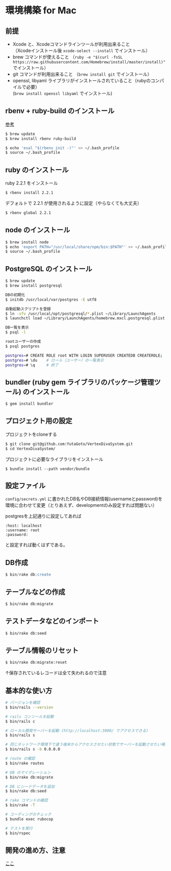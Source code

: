 # 環境構築 for Mac

## 前提
- Xcode と、Xcodeコマンドラインツールが利用出来ること<br>
  （Xcodeインストール後 `xcode-select --install` でインストール）
- brew コマンドが使えること
  （`ruby -e "$(curl -fsSL https://raw.githubusercontent.com/Homebrew/install/master/install)"` でインストール）
- git コマンドが利用出来ること
  （`brew install git` でインストール）
- openssl, libyaml ライブラリがインストールされていること（rubyのコンパイルで必要）<br>
  (`brew install openssl libyaml` でインストール)

## rbenv + ruby-build のインストール

[参考](http://dev.classmethod.jp/server-side/language/build-ruby-environment-by-rbenv/)

```sh
$ brew update
$ brew install rbenv ruby-build

$ echo 'eval "$(rbenv init -)"' >> ~/.bash_profile
$ source ~/.bash_profile
```

## ruby のインストール

ruby 2.2.1 をインストール

```sh
$ rbenv install 2.2.1
```

デフォルトで 2.2.1 が使用されるように設定（やらなくても大丈夫）

```sh
$ rbenv global 2.2.1
```
## node のインストール

```sh
$ brew install node
$ echo 'export PATH="/usr/local/share/npm/bin:$PATH"' >> ~/.bash_profile
$ source ~/.bash_profile
```
## PostgreSQL のインストール

```sh
$ brew update
$ brew install postgresql

DBの初期化
$ initdb /usr/local/var/postgres -E utf8

自動起動スクリプトを登録
$ ln -sfv /usr/local/opt/postgresql/*.plist ~/Library/LaunchAgents
$ launchctl load ~/Library/LaunchAgents/homebrew.mxcl.postgresql.plist

DB一覧を表示
$ psql -l

rootユーザーの作成
$ psql postgres

postgres=# CREATE ROLE root WITH LOGIN SUPERUSER CREATEDB CREATEROLE;
postgres=# \du    # ロール（ユーザー）の一覧表示
postgres=# \q     # 終了
```

## bundler (ruby gem ライブラリのパッケージ管理ツール) のインストール

```sh
$ gem install bundler
```

## プロジェクト用の設定

プロジェクトをcloneする

```sh
$ git clone git@github.com:YutaGoto/VertexDivaSystem.git
$ cd VertexDivaSystem/
```

プロジェクトに必要なライブラリをインストール

```
$ bundle install --path vendor/bundle
```

## 設定ファイル

`config/secrets.yml` に書かれたDB名やDB接続情報(usernameとpassword)を環境に合わせて変更（とりあえず、developmentのみ設定すれば問題ない）

postgresを上記通りに設定してあれば
```
:host: localhost
:username: root
:password:
```
と設定すれば動くはずである。

## DB作成

```sql
$ bin/rake db:create
```

## テーブルなどの作成

```sh
$ bin/rake db:migrate
```

## テストデータなどのインポート

```sh
$ bin/rake db:seed
```

## テーブル情報のリセット

```sh
$ bin/rake db:migrate:reset
```

↑保存されているレコードは全て失われるので注意

## 基本的な使い方

```sh
# バージョンを確認
$ bin/rails --version

# rails コンソールを起動
$ bin/rails c

# ローカル開発サーバーを起動 (http://localhost:3000/ でアクセスできる)
$ bin/rails s

# 同じネットワーク環境下で違う端末からアクセスさせたい状態でサーバーを起動させたい場合
$ bin/rails s -b 0.0.0.0

# route の確認
$ bin/rake routes

# DB のマイグレーション
$ bin/rake db:migrate

# DB にシードデータを追加
$ bin/rake db:seed

# rake コマンドの確認
$ bin/rake -T

# コーディングのチェック
$ bundle exec rubocop

# テストを実行
$ bin/rspec
```

## 開発の進め方、注意
[ここ](doc/development.md)



